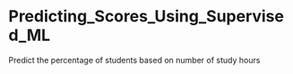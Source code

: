 # Predicting_Scores_Using_Supervised_ML
Predict the percentage of students based on number of study hours
